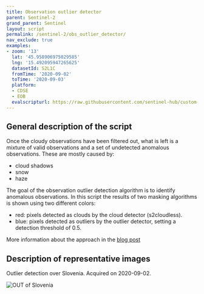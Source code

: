 ```yaml
---
title: Observation outlier detector
parent: Sentinel-2
grand_parent: Sentinel
layout: script
permalink: /sentinel-2/obs_outlier_detector/
nav_exclude: true
examples:
- zoom: '13'
  lat: '45.958906975029585'
  lng: '15.492095947265625'
  datasetId: S2L1C
  fromTime: '2020-09-02'
  toTime: '2020-09-03'
  platform:
  - CDSE
  - EOB
  evalscripturl: https://raw.githubusercontent.com/sentinel-hub/custom-scripts/master/sentinel-2/obs_outlier_detector/script.js
---
```


## General description of the script

Once the cloudy observations have been filtered out, what is left is a mixture of valid observations and a set of undetected anomalous observations.
These are mostly caused by:
* cloud shadows
* snow
* haze
  
The goal of the observation outlier detection algorithm is to identify anomalous observations.
In this script the results of two masking algorithms is shown using two different colors:

* red: pixels detected as clouds by the cloud detector (s2cloudless).
* blue: pixels detected as outliers by the outlier detector, setting a detection threshold of 0.5.

More information about the approach in the [blog post](https://medium.com/sentinel-hub/area-monitoring-observation-outlier-detection-34f86b7cc63)

## Description of representative images

Outlier detection over Slovenia. Acquired on 2020-09-02.

![OUT of Slovenia](fig/krsko_02_09_2020.png)
